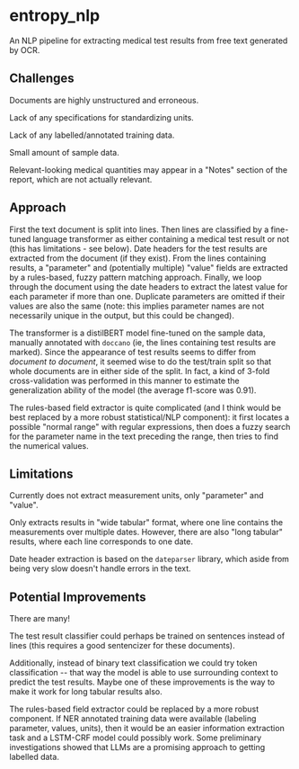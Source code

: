 # entropy_nlp

An NLP pipeline for extracting medical test results from free text generated by OCR.

## Challenges

Documents are highly unstructured and erroneous.

Lack of any specifications for standardizing units.

Lack of any labelled/annotated training data.

Small amount of sample data.

Relevant-looking medical quantities may appear in a "Notes" section of the report, which are not actually relevant.

## Approach

First the text document is split into lines.  Then lines are classified by a fine-tuned language transformer as either containing a medical test result or not (this has limitations - see below). Date headers for the test results are extracted from the document (if they exist).  From the lines containing results, a "parameter" and (potentially multiple) "value" fields are extracted by a rules-based, fuzzy pattern matching approach.  Finally, we loop through the document using the date headers to extract the latest value for each parameter if more than one.  Duplicate parameters are omitted if their values are also the same (note: this implies parameter names are not necessarily unique in the output, but this could be changed).

The transformer is a distilBERT model fine-tuned on the sample data, manually annotated with `doccano` (ie, the lines containing test results are marked).  Since the appearance of test results seems to differ from *document to document*, it seemed wise to do the test/train split so that whole documents are in either side of the split.  In fact, a kind of 3-fold cross-validation was performed in this manner to estimate the generalization ability of the model (the average f1-score was 0.91).

The rules-based field extractor is quite complicated (and I think would be best replaced by a more robust statistical/NLP component): it first locates a possible "normal range" with regular expressions, then does a fuzzy search for the parameter name in the text preceding the range, then tries to find the numerical values.

## Limitations

Currently does not extract measurement units, only "parameter" and "value".

Only extracts results in "wide tabular" format, where one line contains the measurements over multiple dates.  However, there are also "long tabular" results, where each line corresponds to one date.

Date header extraction is based on the `dateparser` library, which aside from being very slow doesn't handle errors in the text.

## Potential Improvements

There are many!

The test result classifier could perhaps be trained on sentences instead of lines (this requires a good sentencizer for these documents).

Additionally, instead of binary text classification we could try token classification -- that way the model is able to use surrounding context to predict the test results.  Maybe one of these improvements is the way to make it work for long tabular results also.

The rules-based field extractor could be replaced by a more robust component.  If NER annotated training data were available (labeling parameter, values, units), then it would be an easier information extraction task and a LSTM-CRF model could possibly work.  Some preliminary investigations showed that LLMs are a promising approach to getting labelled data.